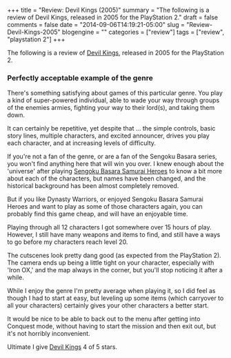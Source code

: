 +++
title = "Review: Devil Kings (2005)"
summary = "The following is a review of Devil Kings, released in 2005 for the PlayStation 2."
draft = false
comments = false
date = "2014-09-06T14:19:21-05:00"
slug = "Review-Devil-Kings-2005"
blogengine = ""
categories = ["review"]
tags = ["review", "playstation 2"]
+++

<div class="note"><p>The following is a review of <a href="http://www.amazon.com/dp/B000A8NXCO?tag=strivinglifen-20" rel="external">Devil Kings</a>, released in 2005 for the PlayStation 2.</p></div>

<h3>Perfectly acceptable example of the genre</h3>

<p>There's something satisfying about games of this particular genre. You play a kind of super-powered individual, able to wade your way through groups of the enemies armies, fighting your way to their lord(s), and taking them down.</p>

<p>It can certainly be repetitive, yet despite that ... the simple controls, basic story lines, multiple characters, and excited announcer, drives you play each character, and at increasing levels of difficulty.</p>

<p>If you're not a fan of the genre, or are a fan of the Sengoku Basara series, you won't find anything here that will win you over. I knew enough about the 'universe' after playing <a href="http://www.amazon.com/dp/B002X9KYFW?tag=strivinglifen-20" rel="external">Sengoku Basara Samurai Heroes</a> to know a bit more about each of the characters, but names have been changed, and the historical background has been almost completely removed.</p>

<p>But if you like Dynasty Warriors, or enjoyed Sengoku Basara Samurai Heroes and want to play as some of those characters again, you can probably find this game cheap, and will have an enjoyable time.</p>

<p>Playing through all 12 characters I got somewhere over 15 hours of play. However, I still have many weapons and items to find, and still have a ways to go before my characters reach level 20.</p>

<p>The cutscenes look pretty dang good (as expected from the PlayStation 2). The camera ends up being a little tight on your character, especially with 'Iron OX,' and the map always in the corner, but you'll stop noticing it after a while.</p>

<p>While I enjoy the genre I'm pretty average when playing it, so I did feel as though I had to start at easy, but leveling up some items (which carryover to all your characters) certainly gives your other characters a better start.</p>

<p>It would be nice to be able to back out to the menu after getting into Conquest mode, without having to start the mission and then exit out, but it's not horribly inconvenient.</p>

<p>Ultimate I give <a href="http://www.amazon.com/dp/B000A8NXCO?tag=strivinglifen-20" rel="external">Devil Kings</a> 4 of 5 stars.</p>

